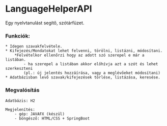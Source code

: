 # LanguageHelperAPI

Egy nyelvtanulást segítő, szótárfüzet. 

### Funkciók:

    * Idegen szavakfelvétele.
    * Kifejezés/Mondatokat lehet felvenni, törölni, listázni, módosítani.
        *Felvételkor ellenőrzi hogy az adott szó szerepel e már a listában.
            - ha szerepel a listában akkor előhívja azt a szót és lehet szerkeszteni 
            (pl.: új jelentés hozzáírása, vagy a meglévőeket módosítani)
    * Adatbázisban levő szavak/kifejezések törlése, listázása, keresése.
    

### Megvalósítás

    Adatbázis: H2

    Megjelenítés:
        - gép: JAVAFX (készül)
        - böngésző: HTML/CSS + SpringBoot
